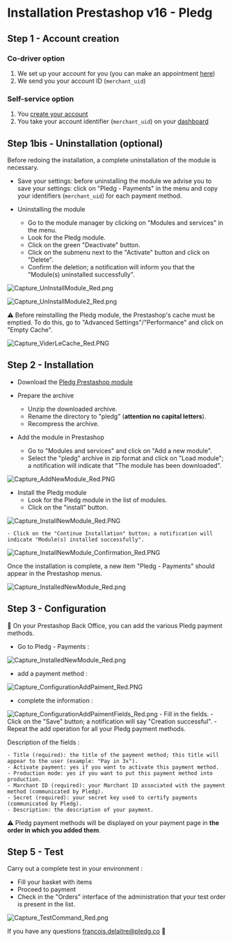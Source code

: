 # Installation Prestashop v16 - Pledg

## Step 1 - Account creation

### Co-driver option

1. We set up your account for you (you can make an appointment [here](https://pledg.co/prenez-rendez-vous/))
2. We send you your account ID (`merchant_uid`)

### Self-service option

1. You [create your account](https://staging.dashboard.ecard.pledg.co/#/)
2. You take your account identifier (`merchant_uid`) on your [dashboard](https://staging.dashboard.ecard.pledg.co/#/)

## Step 1bis - Uninstallation (optional)

Before redoing the installation, a complete uninstallation of the module is necessary.

- Save your settings: before uninstalling the module we advise you to save your settings: click on "Pledg - Payments" in the menu and copy your identifiers (`merchant_uid`) for each payment method.

- Uninstalling the module
  - Go to the module manager by clicking on "Modules and services" in the menu.
  - Look for the Pledg module.
  - Click on the green "Deactivate" button.
  - Click on the submenu next to the "Activate" button and click on "Delete".
  - Confirm the deletion; a notification will inform you that the "Module(s) uninstalled successfully".

![Capture_UnInstallModule_Red.png](https://storage.googleapis.com/slite-api-files-production/files/IRZjGiN~EW/9010e5b6-d143-4f3d-98e0-a32a7580f16b/Capture_UnInstallModule_Red.png)

![Capture_UnInstallModule2_Red.png](https://storage.googleapis.com/slite-api-files-production/files/IRZjGiN~EW/88772f17-8f58-4e8a-aa6b-c64765529aae/Capture_UnInstallModule2_Red.png)

⚠️ Before reinstalling the Pledg module, the Prestashop's cache must be emptied. To do this, go to "Advanced Settings"/"Performance" and click on "Empty Cache".

![Capture_ViderLeCache_Red.PNG](https://storage.googleapis.com/slite-api-files-production/files/IRZjGiN~EW/061493f9-70f4-4ecb-9b62-5cc5a694149e/Capture_ViderLeCache_Red.PNG)

## Step 2 - Installation

- Download the [Pledg Prestashop module](https://github.com/pledgcorporate/ecard-prestashop1.6/archive/master.zip)

- Prepare the archive
  - Unzip the downloaded archive.
  - Rename the directory to "pledg" (**attention no capital letters**).
  - Recompress the archive.

- Add the module in Prestashop
  - Go to "Modules and services" and click on "Add a new module".
  - Select the "pledg" archive in zip format and click on "Load module"; a notification will indicate that "The module has been downloaded".

![Capture_AddNewModule_Red.PNG](https://storage.googleapis.com/slite-api-files-production/files/IRZjGiN~EW/996e5b89-f14f-4ba5-990c-03c20859f9ad/Capture_AddNewModule_Red.PNG)

- Install the Pledg module
  - Look for the Pledg module in the list of modules.
  - Click on the "install" button.

![Capture_InstallNewModule_Red.PNG](https://storage.googleapis.com/slite-api-files-production/files/IRZjGiN~EW/218d8a4e-4833-4939-b8c1-be48b055f499/Capture_InstallNewModule_Red.PNG)

    - Click on the "Continue Installation" button; a notification will indicate "Module(s) installed successfully".

![Capture_InstallNewModule_Confirmation_Red.PNG](https://storage.googleapis.com/slite-api-files-production/files/IRZjGiN~EW/069c0740-ed5b-48a6-a5ce-b9217b3492ac/Capture_InstallNewModule_Confirmation_Red.PNG)

Once the installation is complete, a new item "Pledg - Payments" should appear in the Prestashop menus.

![Capture_InstalledNewModule_Red.png](https://storage.googleapis.com/slite-api-files-production/files/IRZjGiN~EW/14e75310-7192-4534-8fa7-70a23cd749aa/Capture_InstalledNewModule_Red.png)

## Step 3 - Configuration

🔧 On your Prestashop Back Office, you can add the various Pledg payment methods.

- Go to Pledg - Payments :

![Capture_InstalledNewModule_Red.png](https://storage.googleapis.com/slite-api-files-production/files/IRZjGiN~EW/b1170405-f81d-4eee-8f9f-06d806346703/Capture_InstalledNewModule_Red.png)

- add a payment method :

![Capture_ConfigurationAddPaiment_Red.PNG](https://storage.googleapis.com/slite-api-files-production/files/IRZjGiN~EW/bdd07499-d20b-4ab7-b7d4-0b8fbc2b557b/Capture_ConfigurationAddPaiment_Red.PNG)

- complete the information :

![Capture_ConfigurationAddPaimentFields_Red.png](https://storage.googleapis.com/slite-api-files-production/files/IRZjGiN~EW/fd761524-04cc-421a-a68a-5c02dc4eb6e2/Capture_ConfigurationAddPaimentFields_Red.png)
    - Fill in the fields.
    - Click on the "Save" button; a notification will say "Creation successful".
    - Repeat the add operation for all your Pledg payment methods.

Description of the fields :

    - Title (required): the title of the payment method; this title will appear to the user (example: "Pay in 3x").
    - Activate payment: yes if you want to activate this payment method.
    - Production mode: yes if you want to put this payment method into production.
    - Marchant ID (required): your Marchant ID associated with the payment method (communicated by Pledg).
    - Secret (required): your secret key used to certify payments (communicated by Pledg).
    - Description: the description of your payment.

⚠️ Pledg payment methods will be displayed on your payment page in **the order in which you added them**.

## Step 5 - Test

Carry out a complete test in your environment :

- Fill your basket with items
- Proceed to payment
- Check in the "Orders" interface of the administration that your test order is present in the list.

![Capture_TestCommand_Red.png](https://storage.googleapis.com/slite-api-files-production/files/IRZjGiN~EW/5a348b10-bce0-4e62-ac69-004dba37793f/Capture_TestCommand_Red.png)

If you have any questions francois.delaitre@pledg.co 👋
